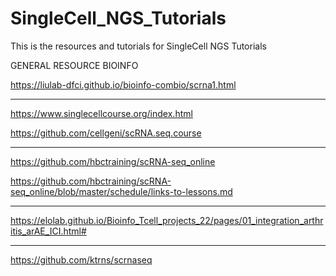 # SingleCell_NGS_Tutorials
This is the resources and tutorials for SingleCell NGS Tutorials

GENERAL RESOURCE BIOINFO

https://liulab-dfci.github.io/bioinfo-combio/scrna1.html

_______________________________________________________________________
https://www.singlecellcourse.org/index.html

https://github.com/cellgeni/scRNA.seq.course

_______________________________________________________________________
https://github.com/hbctraining/scRNA-seq_online

https://github.com/hbctraining/scRNA-seq_online/blob/master/schedule/links-to-lessons.md

_______________________________________________________________________

https://elolab.github.io/Bioinfo_Tcell_projects_22/pages/01_integration_arthritis_arAE_ICI.html#

_______________________________________________________________________
https://github.com/ktrns/scrnaseq

